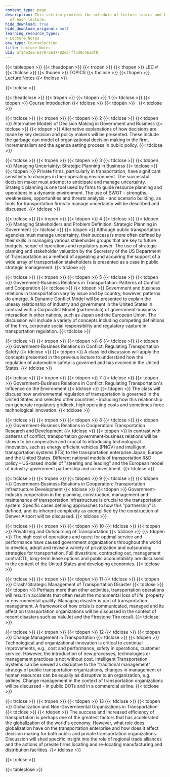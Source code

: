 ```yaml
---
content_type: page
description: This section provides the schedule of lecture topics and brief summaries
  of each lecture.
hide_download: true
hide_download_original: null
learning_resource_types:
- Lecture Notes
ocw_type: CourseSection
title: Lecture Notes
uid: af24e3e6-6278-2647-82e3-ff3d9c46adf8
---
```


{{< tableopen >}}
{{< theadopen >}}
{{< tropen >}}
{{< thopen >}}
LEC #
{{< thclose >}}
{{< thopen >}}
TOPICS
{{< thclose >}}
{{< thopen >}}
Lecture Notes
{{< thclose >}}

{{< trclose >}}

{{< theadclose >}}
{{< tropen >}}
{{< tdopen >}}
1
{{< tdclose >}}
{{< tdopen >}}
Course Introduction
{{< tdclose >}}
{{< tdopen >}}
 
{{< tdclose >}}

{{< trclose >}}
{{< tropen >}}
{{< tdopen >}}
2
{{< tdclose >}}
{{< tdopen >}}
Alternative Models of Decision Making in Government and Business
{{< tdclose >}}
{{< tdopen >}}
Alternative explanations of how decisions are made by key decision and policy makers will be presented. These include the garbage can model of organizational decision making in the firm, incrementalism and the agenda setting process in public policy.
{{< tdclose >}}

{{< trclose >}}
{{< tropen >}}
{{< tdopen >}}
3
{{< tdclose >}}
{{< tdopen >}}
Managing Uncertainty: Strategic Planning in Business
{{< tdclose >}}
{{< tdopen >}}
Private firms, particularly in transportation, have significant sensitivity to changes in their operating environment. The successful decision maker must attempt to anticipate and manage uncertainty. Strategic planning is one tool used by firms to guide resource planning and operations in a dynamic environment. The use of SWOT - strengths, weaknesses, opportunities and threats analysis - and scenario building, as tools for transportation firms to manage uncertainty will be described and discussed.
{{< tdclose >}}

{{< trclose >}}
{{< tropen >}}
{{< tdopen >}}
4
{{< tdclose >}}
{{< tdopen >}}
Managing Stakeholders and Problem Definition: Strategic Planning in Government
{{< tdclose >}}
{{< tdopen >}}
Although public transportation agencies must manage uncertainty, their success is more often defined by their skills in managing various stakeholder groups that are key to future budgets, scope of operations and regulatory power. The use of strategic planning and stakeholder valuation by the Secretary of the US Department of Transportation as a method of appealing and acquiring the support of a wide array of transportation stakeholders is presented as a case in public strategic management.
{{< tdclose >}}

{{< trclose >}}
{{< tropen >}}
{{< tdopen >}}
5
{{< tdclose >}}
{{< tdopen >}}
Government-Business Relations in Transportation: Patterns of Conflict and Cooperation
{{< tdclose >}}
{{< tdopen >}}
Government and business relations in transportation vary by issue and by country, however, patterns do emerge. A Dynamic Conflict Model will be presented to explain the uneasy relationship of industry and government in the United States in contrast with a Corporatist Model (partnership) of government-business interaction in other nations, such as Japan and the European Union. The discussion will include a variety of concepts including competing definitions of the firm, corporate social responsibility and regulatory capture in transportation regulation.
{{< tdclose >}}

{{< trclose >}}
{{< tropen >}}
{{< tdopen >}}
6
{{< tdclose >}}
{{< tdopen >}}
Government-Business Relations in Conflict: Regulating Transportation Safety
{{< tdclose >}}
{{< tdopen >}}
A class led discussion will apply the concepts presented in the previous lecture to understand how the regulation of automobile safety is governed and has evolved in the United States.
{{< tdclose >}}

{{< trclose >}}
{{< tropen >}}
{{< tdopen >}}
7
{{< tdclose >}}
{{< tdopen >}}
Government-Business Relations in Conflict: Regulating Transportation's Influence on the Environment
{{< tdclose >}}
{{< tdopen >}}
The class will discuss how environmental regulation of transportation is governed in the United States and selected other countries - including how this relationship can generate regulatory gridlock, high operating costs and sometimes force technological innovation.
{{< tdclose >}}

{{< trclose >}}
{{< tropen >}}
{{< tdopen >}}
8
{{< tdclose >}}
{{< tdopen >}}
Government-Business Relations in Cooperation: Transportation Research and Development
{{< tdclose >}}
{{< tdopen >}}
In contrast with patterns of conflict, transportation government-business relations will be shown to be cooperative and crucial to introducing technological innovation, such as energy efficient vehicles (PNGV) and intelligent transportation systems (ITS) to the transportation enterprise Japan, Europe and the United States. Different national models of transportation R&D policy - US-based model of "steering and leading" and the European model of industry-government partnership and co-investment.
{{< tdclose >}}

{{< trclose >}}
{{< tropen >}}
{{< tdopen >}}
9
{{< tdclose >}}
{{< tdopen >}}
Government-Business Relations in Cooperation: Transportation Infrastructure Development
{{< tdclose >}}
{{< tdopen >}}
Government-industry cooperation in the planning, construction, management and maintenance of transportation infrastructure is crucial to the transportation system. Specific cases defining approaches to how this "partnership" is defined, and its inherent complexity as exemplified by the construction of Denver Airport will be discussed.
{{< tdclose >}}

{{< trclose >}}
{{< tropen >}}
{{< tdopen >}}
10
{{< tdclose >}}
{{< tdopen >}}
Privatizing and Outsourcing of Transportation
{{< tdclose >}}
{{< tdopen >}}
The high cost of operations and quest for optimal service and performance have caused government organizations throughout the world to develop, adopt and revise a variety of privatization and outsourcing strategies for transportation. Full divestiture, contracting out, management contraCTL, long-term lease options and public accountability are discussed in the context of the United States and developing economies.
{{< tdclose >}}

{{< trclose >}}
{{< tropen >}}
{{< tdopen >}}
11
{{< tdclose >}}
{{< tdopen >}}
Crash! Strategic Management of Transportation Disaster
{{< tdclose >}}
{{< tdopen >}}
Perhaps more than other activities, transportation operations will result in accidents that often result the monumental loss of life, property or environmental quality. Managing disaster is part of transportation management. A framework of how crisis is communicated, managed and its affect on transportation organizations will be discussed in the context of recent disasters such as ValuJet and the Firestone Tire recall.
{{< tdclose >}}

{{< trclose >}}
{{< tropen >}}
{{< tdopen >}}
12
{{< tdclose >}}
{{< tdopen >}}
Change Management in Transportation
{{< tdclose >}}
{{< tdopen >}}
Technological and organizational innovation is critical to continual improvements, e.g., cost and performance, safety in operations, customer service. However, the introduction of new processes, technologies or management practices is not without cost. Intelligent Transportation Systems can be viewed as disruptive to the "traditional management" strategy of public transportation organizations, changes in management or human resources can be equally as disruptive to an organization, e.g., airlines. Change management in the context of transportation organizations will be discussed - in public DOTs and in a commercial airline.
{{< tdclose >}}

{{< trclose >}}
{{< tropen >}}
{{< tdopen >}}
13
{{< tdclose >}}
{{< tdopen >}}
Globalization and Non-Governmental Organizations in Transportation
{{< tdclose >}}
{{< tdopen >}}
The success and increased efficiency of transportation is perhaps one of the greatest factors that has accelerated the globalization of the world's economy. However, what role does globalization have on the transportation enterprise and how does it affect decision making for both public and private transportation organizations. Discussion will shed specific insight into the role of regional trade alliances and the actions of private firms locating and re-locating manufacturing and distribution facilities.
{{< tdclose >}}

{{< trclose >}}

{{< tableclose >}}